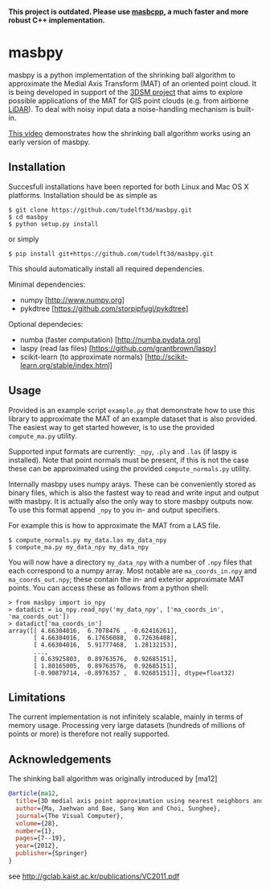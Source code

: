 **This project is outdated. Please use [masbcpp](http://github.com/tudelft3d/masbcpp), a much faster and more robust C++ implementation.**
# masbpy
masbpy is a python implementation of the shrinking ball algorithm to approximate the Medial Axis Transform (MAT) of an oriented point cloud. It is being developed in support of the [3DSM project](http://3dgeoinfo.bk.tudelft.nl/projects/3dsm/) that aims to explore possible applications of the MAT for GIS point clouds (e.g. from airborne [LiDAR](http://en.wikipedia.org/wiki/Lidar)). To deal with noisy input data a noise-handling mechanism is built-in.

[This video](https://vimeo.com/84859998) demonstrates how the shrinking ball algorithm works using an early version of masbpy.

## Installation
Succesfull installations have been reported for both Linux and Mac OS X platforms. Installation should be as simple as

```
$ git clone https://github.com/tudelft3d/masbpy.git
$ cd masbpy
$ python setup.py install
```
or simply
```
$ pip install git+https://github.com/tudelft3d/masbpy.git
```
This should automatically install all required dependencies. 

Minimal dependencies:
* numpy [http://www.numpy.org]
* pykdtree [https://github.com/storpipfugl/pykdtree]

Optional dependecies:
* numba (faster computation) [http://numba.pydata.org]
* laspy (read las files) [https://github.com/grantbrown/laspy]
* scikit-learn (to approximate normals) [http://scikit-learn.org/stable/index.html]

## Usage
Provided is an example script `example.py` that demonstrate how to use this library to approximate the MAT of an example dataset that is also provided. The easiest way to get started however, is to use the provided `compute_ma.py` utility.

Supported input formats are currently: `_npy`, `.ply` and `.las` (if laspy is installed). Note that point normals must be present, if this is not the case these can be approximated using the provided `compute_normals.py` utility.

Internally masbpy uses numpy arays. These can be conveniently stored as binary files, which is also the fastest way to read and write input and output with masbpy. It is actually also the only way to store masbpy outputs now. To use this format append `_npy` to you in- and output specifiers.

For example this is how to approximate the MAT from a LAS file.

```
$ compute_normals.py my_data.las my_data_npy
$ compute_ma.py my_data_npy my_data_npy
```
You will now have a directory `my_data_npy` with a number of `.npy` files that each correspond to a numpy array. Most notable are `ma_coords_in.npy` and `ma_coords_out.npy`; these contain the in- and exterior approximate MAT points. You can access these as follows from a python shell:

```
> from masbpy import io_npy
> datadict = io_npy.read_npy('my_data_npy', ['ma_coords_in', 'ma_coords_out'])
> datadict['ma_coords_in']
array([[ 4.66304016,  6.7078476 , -0.62416261],
       [ 4.66304016,  6.17656088,  0.72636408],
       [ 4.66304016,  5.91777468,  1.28132153],
       ..., 
       [ 0.63925803,  0.89763576,  0.92685151],
       [ 1.80165005,  0.89763576,  0.92685151],
       [-0.90879714, -0.8976357 ,  0.92685151]], dtype=float32)
```

## Limitations
The current implementation is not infinitely scalable, mainly in terms of memory usage. Processing very large datasets (hundreds of millions of points or more) is therefore not really supported. 

## Acknowledgements
The shinking ball algorithm was originally introduced by [ma12]

```bib
@article{ma12,
  title={3D medial axis point approximation using nearest neighbors and the normal field},
  author={Ma, Jaehwan and Bae, Sang Won and Choi, Sunghee},
  journal={The Visual Computer},
  volume={28},
  number={1},
  pages={7--19},
  year={2012},
  publisher={Springer}
}
```
see http://gclab.kaist.ac.kr/publications/VC2011.pdf
